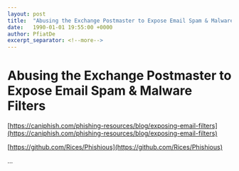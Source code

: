 ```yaml
---
layout: post
title:  "Abusing the Exchange Postmaster to Expose Email Spam & Malware Filters"
date:   1990-01-01 19:55:00 +0000
author: PfiatDe
excerpt_separator: <!--more-->
---
```


# Abusing the Exchange Postmaster to Expose Email Spam & Malware Filters

[https://caniphish.com/phishing-resources/blog/exposing-email-filters](https://caniphish.com/phishing-resources/blog/exposing-email-filters)

[https://github.com/Rices/Phishious](https://github.com/Rices/Phishious)

...
<!--more-->
